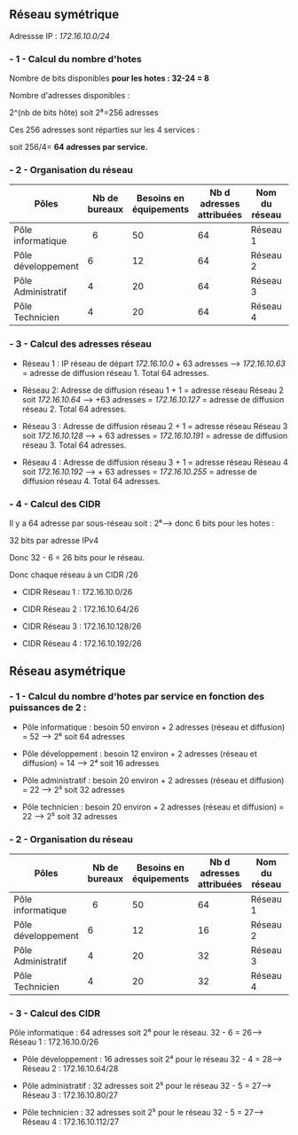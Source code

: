## Réseau symétrique


Adressse IP : *172.16.10.0/24*

### - 1 - Calcul du nombre d'hotes

Nombre de bits disponibles **pour les hotes : 32-24 = 8**


Nombre d'adresses disponibles :

2^(nb de bits hôte) soit 2⁸=256 adresses

Ces 256 adresses sont réparties sur les 4 services :

soit 256/4= **64 adresses par service.**


### - 2 - Organisation du réseau






 | Pôles              | Nb de bureaux | Besoins en équipements | Nb d adresses attribuées | Nom du réseau | Adresse réseau  | Adresse de diffusion | Adresse début de plage   | Adresse fin de plage |
 | --- | --- | --- | --- | --- | --- | --- | --- | --- |
 |Pôle informatique | 	6 | 	50 | 	64 | Réseau 1 | 172.16.10.0 | 172.16.10.63 | 172.16.10.1 | 172.16.10.62 |
 |Pôle développement | 6 | 12 | 64 | Réseau 2 | 172.16.10.64 | 172.16.10.127 | 172.16.10.65 | 172.16.10.126 |
 |Pôle Administratif | 4 | 20 | 64 | Réseau 3 | 172.16.10.128 | 172.16.10.191 | 172.16.10.129 | 172.16.10.190 |
 |Pôle Technicien | 4 | 20 | 64 | Réseau 4 | 172.16.10.192 | 172.16.10.255 | 172.16.10.193 | 172.16.10.254 | 


### - 3 - Calcul des adresses réseau

- Réseau 1 :
IP réseau de départ *172.16.10.0* + 63 adresses --> *172.16.10.63* = adresse de diffusion réseau 1. Total 64 adresses.

- Réseau 2:
Adresse de diffusion réseau 1 + 1 = adresse réseau Réseau 2 soit *172.16.10.64* --> +63 adresses = *172.16.10.127* = adresse de diffusion réseau 2. Total 64 adresses.

- Réseau 3 :
Adresse de diffusion réseau 2 + 1 = adresse réseau Réseau 3 soit *172.16.10.128*  --> + 63 adresses = *172.16.10.191* = adresse de diffusion réseau 3. Total 64 adresses.

- Réseau 4 :
Adresse de diffusion réseau 3 + 1 = adresse réseau Réseau 4 soit *172.16.10.192*  --> + 63 adresses = *172.16.10.255* = adresse de diffusion réseau 4. Total 64 adresses.


### - 4 - Calcul des CIDR

Il y a 64 adresse par sous-réseau soit : 2⁶--> donc 6 bits pour les hotes :

32 bits par adresse IPv4

Donc 32 - 6 = 26 bits pour le réseau.

Donc chaque réseau à un CIDR /26

- CIDR Réseau 1 : 172.16.10.0/26

- CIDR Réseau 2 : 172.16.10.64/26

- CIDR Réseau 3 : 172.16.10.128/26

- CIDR Réseau 4 : 172.16.10.192/26









## Réseau asymétrique


### - 1 - Calcul du nombre d'hotes par service en fonction des puissances de 2 :

- Pôle informatique : besoin 50 environ + 2 adresses (réseau et diffusion) = 52 --> 2⁶ soit 64 adresses

- Pôle développement : besoin 12 environ + 2 adresses (réseau et diffusion) = 14 --> 2⁴ soit 16 adresses

- Pôle administratif : besoin 20 environ + 2 adresses (réseau et diffusion) = 22 --> 2⁵ soit 32 adresses

- Pôle technicien : besoin 20 environ + 2 adresses (réseau et diffusion) = 22 --> 2⁵ soit 32 adresses


### - 2 - Organisation du réseau


| Pôles              | Nb de bureaux | Besoins en équipements | Nb d adresses attribuées | Nom du réseau | Adresse réseau  | Adresse de diffusion | Adresse début de plage   | Adresse fin de plage |
 | --- | --- | --- | --- | --- | --- | --- | --- | --- |
 |Pôle informatique | 	6 | 	50 | 	64 | Réseau 1 | 172.16.10.0 | 172.16.10.63 | 172.16.10.1 | 172.16.10.62 |
 |Pôle développement | 6 | 12 | 16 | Réseau 2 | 172.16.10.64 | 172.16.10.79 | 172.16.10.65 | 172.16.10.78 |
 |Pôle Administratif | 4 | 20 | 32 | Réseau 3 | 172.16.10.80 | 172.16.10.111 | 172.16.10.81 | 172.16.10.110 |
 |Pôle Technicien | 4 | 20 | 32 | Réseau 4 | 172.16.10.112 | 172.16.10.143 | 172.16.10.113 | 172.16.10.142 | 



### - 3 - Calcul des CIDR


Pôle informatique : 64 adresses soit 2⁶ pour le réseau.
32 - 6 = 26--> Réseau 1 : 172.16.10.0/26

- Pôle développement :  16 adresses soit 2⁴ pour le réseau
32 - 4 = 28--> Réseau 2 : 172.16.10.64/28

- Pôle administratif : 32 adresses soit 2⁵ pour le réseau
32 - 5 = 27--> Réseau 3 : 172.16.10.80/27

- Pôle technicien : 32 adresses soit 2⁵ pour le réseau
32 - 5 = 27--> Réseau 4 : 172.16.10.112/27


























